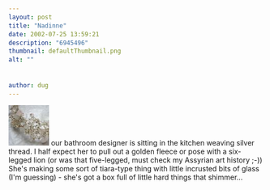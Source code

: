 ```yaml
---
layout: post
title: "Nadinne"
date: 2002-07-25 13:59:21
description: "6945496"
thumbnail: defaultThumbnail.png
alt: ""


author: dug
---
```


<p><a href="/scrapbook/index.mgi?act=showpic&amp;frame=112"><img src="/assets/i/ixus/t/112.jpg" width="80" height="80" border="0" class="left" alt="Nadinne's jewellery" /></a> our bathroom designer is sitting in the kitchen weaving silver thread. I half expect her to pull out a golden fleece or pose with a six-legged lion (or was that five-legged, must check my Assyrian art history ;-)) She's making some sort of tiara-type thing with little incrusted bits of glass (I'm guessing) - she's got a box full of little hard things that shimmer...</p>
